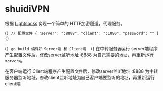 # shuidiVPN

根据 [Lightsocks](https://github.com/gwuhaolin/lightsocks) 实现一个简单的 HTTP加密隧道，代理服务。

(```)
	// 配置文件
	{
		"server": ":8888",
		"client": ":1080",
		"password": ""
	}
(```)

(```)
go build 编译好 Server端 和 Client端 
(```)
在中转服务器运行 server端程序产生配置文件后，修改server监听地址 :8888 为自己需要的地址，再重新运行 server端

在客户端运行 Client端程序产生配置文件后，修改server监听地址 :8888 为中转服务器监听地址，修改client监听地址为自己客户端要监听的地址，再重新运行 client端